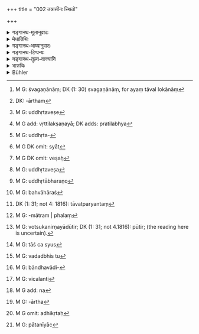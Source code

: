 +++
title = "002 तत्रासीनः स्थितो"

+++

<details><summary>गङ्गानथ-मूलानुवादः</summary>

There, either seated or standing, raising his right hand, subdued in dress and ornaments, he shall look into the suits of the suitors.—(2)
</details>

<details><summary>मेधातिथिः</summary>

**आसीनः** धर्मासनोपविष्टः । **स्थितः** निषिद्धगतिर् अनुपविष्ट एव । स्थानासनयोश् च व्यवस्थितो विकल्पः कार्यविशेषापेक्षः । गरीयसि कार्ये बहुवक्तव्य उपविष्ट आसीनः, लघीयसि स्वल्पवक्तव्ये स्थितः । क्रममाणस्य सर्वथा प्रतिषेधः । स हि मार्गावलोकनपरो नार्थिप्रत्यर्थिनोर् निपुणतो वचनम् अवधारयेत् । 

<u>अन्ये</u> त्व् अदृष्टार्थं तथा मन्यन्ते । तपस्विब्राह्मणादिषु[^११] विवादिषु स्थितेषु स्थितः आसीनेष्व् आसीनः ।   
**पाणिम् उद्यम्येति** । उत्तरपाणिम्[^१२] उद्धृत्योत्थानं कृत्वेत्य् अर्थः । सूत्रकृतो ऽयं व्यतिक्रमः[^१३] सर्वदा विहितत्वाद् व्यसनोपव्यानम् एतत् । तेनायम् अर्थः- हस्त उत्क्षेप्तव्यः, न पुनः समीपवर्तिनि संलग्नः कर्तव्यः । प्रश्ननिषेधावसरे च तेनाभिनेतव्यम्, न तु प्रव्याणादिना । अनेन व्यवहारदर्शनेन तात्पर्यं ख्यापितं भवति । प्रायेण हि पुरुषाः[^१४] कार्येषु प्रयत्नवन्तो हस्तम् उद्यच्छन्ति । यथासुखोपविष्टं व्रजति कर्तारं ततश् च परिजने तद् एतद् राजा चित्तं[^१५] न ददाति सभ्यैर् निर्भयैर् वयं जिता इति । पाणिग्रहणं बाहूपलक्षणार्थम् । केवलस्य हि हस्तस्य यावद् व्यवहारदर्शनं व्यापारणं पीडाकरम् । न चायम् अदृष्टार्थ उपदेशः ।  

**विनीतवेषाभरण** इति । पूर्वश्लोके बाह्याभ्यन्तरेन्द्रियविषयावधानार्थो ऽभिहितः । अयं तावल् लोकानां[^१६] शालीनतया सुखोपसर्पणार्थः[^१७] । उद्धतवेषे[^१८] हि रजनि[^१९] तथाविधानाम् अप्रतिपत्तिः स्यात् । अत उद्धतवेषाभरणं[^२०] न कथंचित् स्यात्[^२१] । **वेषः**[^२२] केशवसनविन्यासादिविशेषः । **आभरणं** कर्णिकादि । तत्र उद्धतवेष[^२३] ऊर्ध्ववस्त्रो जवनरक्ताम्बरधारितेत्यादि । उद्धताभरणो[^२४] दीप्तिमद्बहुरत्नालंकारो बहुहारश्[^२५] च । स ह्य् आदित्य इव दुर्निरीक्ष्यः सामान्यजनानां विशेषतो ऽभियुक्तानाम् । **पश्येद्** इति सभाप्रवेशस्य प्रयोजनम् आह । पश्येद् विचक्षणः ।



[^२५]:
     M G: bahvāhāraś


[^२४]:
     M G: uddhṛtābharaṇo


[^२३]:
     M G: uddhṛtaveṣa


[^२२]:
     M G DK omit: veṣaḥ


[^२१]:
     M G DK omit: syāt


[^२०]:
     M G: uddhṛta-


[^१९]:
     M G add: vṛttilakṣaṇayā; DK adds: pratilabhya


[^१८]:
     M G: uddhṛtaveṣe


[^१७]:
     DK: -ārtham


[^१६]:
     M G: śvagaṇānāṃ; DK (1: 30) svagaṇānāṃ, for ayaṃ tāval lokānāṃ

- अयं च राज्ञो दर्शनापदेशो दण्डप्रणयने यथास्थानार्थप्रतिपादनपर्यन्तो भविष्यति । तात्पर्यं[^२६] तस्यैव रक्षाधिकारः प्रयुक्तः स्यात् । ईदृशस्य च दर्शनस्यान्येषाम् असंभावनाद् अनधिकारः । सर्वेषां संशयच्छेदमात्रफलं[^२७] तु व्यवहारदर्शनं प्रायश्चित्तोपदेशवद् विदुषो ब्राह्मणस्यास्त्य् एव । उक्तं हि "धर्मसंकटेषु ब्रूयात्" इति । तथैकवर्ग्याणां वाणिज्यकर्षकपशुपालप्रभृतीनां स्ववर्गसामयिकार्थविप्रतिपत्ताव् अन्यस्यां वोत्कृष्टनिर्णयाद् भूतिर्[^२८] इति तथाविधव्यवहारदर्शने नियोगः । तथा हि पठितम् ।


[^२८]:
     M G: votsukanirṇayādūtir; DK (1: 31; not 4.1816): pūtir; (the reading here is uncertain).


[^२७]:
     M G: -mātram | phalaṃ


[^२६]:
     DK (1: 31; not 4: 1816): tāvatparyantaṃ

- कुलानि श्रेणयश् चैव गणाश् चाधिकृतो नृपः ।

- प्रतिष्ठा व्यवहाराणां गुर्वेभ्यस् तूत्तरोत्तरम् ॥ इति । (न्स्म् मा १.७)

- तत्र "कुलानि" बन्धुजनसमूहः । तैर् या व्यवस्था कृता ततो न विचलितव्यम् । अथ तत्र नाश्वस्युस्[^२९] तवैते ऽधिकतरं संबन्धिन इति वदन्तस्[^३०] ततः श्रेणिषु निवेदितव्यम् । 


[^३०]:
     M G: vadadbhis tu


[^२९]:
     M G: tāś ca syus

- "श्रेणयः" समानव्यवहारजीविनो वणिक्प्रभृतयः । तेषां बन्धुभ्यो ऽधिकगुरुत्वम् । बान्धवा हि[^३१] ज्ञातिधर्मभयाद् विचलितं न नियच्छन्ति । श्रेणयस् तु राजगमनेन श्रेणिधर्मो राजपुरुषप्रवेशात् परिभवनीयत्वेन नश्यतीति अविचलनार्थं प्रतिभूग्रहणपूर्वकं विचारयन्ति य एतस्माद् विचलति[^३२] । परिषदि दण्डो दातव्यश् चलितुं वापि त्वया न देयम् इति । 


[^३२]:
     M G: vicalanti


[^३१]:
     M G: bāndhavādi-

- "गणाः" गणशश् चारिणो गृहप्रासादादिकरा मठब्राह्मणादयश् च । ते स्वगणिनां व्यवहारं[^३३] पश्येयुः । तत्राविचलार्थम्[^३४] उपसदः कर्तव्याः । पूर्वे समानकर्मजीविन एकाकिनो ऽपि, इमे तु संभूयकारिण इति विशेषः । श्रेणिभ्यः संभूयकारितया विवादिनो भूमिज्ञत्वात् । 


[^३४]:
     M G: -ārtha


[^३३]:
     M G add: na

- <u>अन्ये</u> तु कुलानीति मध्यस्थपुरुषान् आहुः । ते हि कार्याभ्यन्तरा अश्रेणिकृता एव निर्णेतारः ।

- "अधिकृतः"[^३५] त्रैविद्यो विद्वाण् ब्राह्मणः । तस्य हि धर्मसंकटेषु प्रवक्तृत्वं विहितम् । तस्य पूर्वेभ्यो गुरुत्वं वैदुष्यात् । नृपस्यापि गुरुत्वम् अतिशयशक्तित्वाद् अतः स्वयं विदुषा नृपेण निर्णीते नास्त्य् एतत् । 


[^३५]:
     M G omit: adhikṛtaḥ

- यो मन्येताजितो ऽस्मीति यो न्यायेनापि पराजितः । (य्ध् २.३०९)

- द्विगुणं दण्डम् आस्थाय तत् कार्यं पुनर् उद्धरेत् ॥ (न्स्म् मा १.५६) इति ॥ 

- अन्येषु करणेष्व् एतद् भवति । तत्र ह्य् अस्ति वचनावसरो नाधिकृतैः सम्यक् निर्णीतं राज्ञा तु विवेचिते किं वक्ष्यतीति ।

- अर्थान्तरम् — नृपैर् "अधिकृतो" राजस्थानीयब्राह्मणः । तथान्यस्य गृहिणः स्वतन्त्रस् तु गृहे गृहीति स्वातन्त्र्यस्मरणाद् दण्डपर्यन्तो ऽस्त्य् एव व्यवहारः सुपरीक्षितो भवति, वासनाविनयार्थं श्रुतिग्राह्यप्रसक्तशिष्यसुताद्याः "अन्यत्र दण्डाच् छारीरात् पतनीयाच्[^३६] च कर्मणः" इति । स्वल्पे ऽपराधे गृहस्थ एव राजायते । महति व्यतिक्रमे राजनिवेदनम् एवोचितम् इत्य् अस्यार्थः । 


[^३६]:
     M G: pātanīyāc

अतश् च यत् कैश्चित् पश्येद् इति परिसंख्यार्थत्वम् आरोप्य ब्राह्मणादीनाम् अधिकार आशङ्कितः पुनश् च क्लेशेन समर्थितः, तद् अयुक्तम्, विषयभेदाद् अधिकारभेदात् । स्वविषयो हि राज्ञो दण्डावधिकः, ब्राह्मणादीनां निर्णयावधिः । अधिकारो ऽपि भिन्नः । राज्ञो राज्यस्थितिप्रयोजनम्, इतरेषां संसयच्छेदादेर् अपरोपकारकत्वम् । अतो नो वृत्तिसंकराशङ्कैव[^३७] नास्ति । कार्यो विप्रतिपत्तिनिरासः । अर्थिनां विप्रतिपन्नयोर् हि साम्यं व्यवहारदर्शने राज्ञा कर्तव्यम् । नो चेत् संविदाने को राज्ञः स्वाधिगमे निरोधः । कायकशुद्धौ हि श्वानिरोधवान् इति वक्ष्यामः<sup> </sup>[^३८] ॥ ८.२ ॥
</details>

<details><summary>गङ्गानथ-भाष्यानुवादः</summary>

‘*Sealed*’—sitting on the judgment-seat.

‘*Standing*’—not moving, nor seated.

‘Sitting’ and ‘standing’ constitute the only two possible alternatives,
to be adopted in accordance with the gravity of the business. If the
suit is an important one, and there is much to be said (by the parties),
he shall he *seated*; whereas if the suit is a light one, and there is
not much to be said, he shall remain *standing*. in either case, *moving
about* is absolutely precluded. While moving, his attention would be
fixed upon the path he is treading, so that he could not rightly grasp
what is being said by the two parties.

Others have explained that the rule here laid down is with a view to
some transcendental results; and that what is meant is that when the
parties consist of ascetics or Brāhmaṇas, and these remain standing, the
King also shall remain *standing*, but on their being seated, he also
shall be *sealed*.

‘*Raising his hand*’—*i.e*., holding the hand high. This (if taken
literally) would militate against what the *Sūtra-kāras* have said
regarding the upper garment being always *under the right arm*. Hence
all that the text means is that the hand shall he lifted up, and not
allowed to be in contact with any other person near at hand. In fact,
this is to be done only when the King is disallowing a certain question.
This shows that he is alert and carefully watching the proceedings of
the case. For as a rule, whenever a man is devoting great attention to
any work, he holds his arms high. If, on the other hand, he sits at
ease, the defeated party is likely to say—‘The King does not pay
attention to the case, hence the members of the court, not fearing him,
have decided the case against us.’

‘*Hand*’ here stands for the *arm*; otherwise if one were to keep the
*hand* only lifted up throughout the proceedings, this would be
extremely painful. Nor is the advice offered with a view to any
transcendental purpose.

‘*Subdued in dress and ornaments*’—What was meant by ‘*dignified
demeanour*’ in the preceding verse was that he should keep control over
his external and internal organs in relation to their respective
objects; and this was with a view to being easily accessible to even the
most modest suitors. If he were too gaudy in his appearance, it would be
difficult for the more modest suitors to retain their presence of mind.

It is for this reason that gaudy dress and ornaments should be avoided.
‘*Dress*’ stands for the making up of the hair and clothes;
‘*ornaments*’ for ‘*Karṇikā*’ (the lotus-shaped Ear-ornament) and the
rest. So ‘gaudy dressing’ would consist in the wearing of
richly-coloured clothes and so forth. If the King is gaudily dressed and
wearing brightly be-jewelled ornaments, it could be as difficult to look
at him as at the sun, for ordinary people, specially for the accused
(who would thus lose their presence of mind during the trial).

‘*Look into*.’—This declares the purpose for which the King; is to enter
the Court-room.

This teaching regarding the King himself ‘looking into’ the suits is
with special reference to the inflicting of punishments; and applies to
the entire investigation, ending with the full setting forth of the
statements of both parties. And the intention is that by doing this he
would be fulfilling his duty of ‘protecting’ the people. Such ‘looking
into’ cases not being possible for other persons, no one else could be
entitled to it. As for helping in the settling of doubtful points, this
result of the investigation interests all persons; and as such like the
rules relating to expiations, this also falls within the province of the
learned Brāhmaṇa; specially as in connection with the latter it has been
declared that ‘he shall speak out on difficult points of law.’ Similarly
when a case is being investigated where the parties belong to the same
profession,—such for instance as traders, cultivators, cattle-breeders,
etc.,—if other persons belonging to the same profession And that the
points in dispute are such as would affect them all, then they are all
entitled to take part in the investigation.

In this connection they declare as follows (*Nārada*, 1.8)—‘(*a*)
Families, (*b*) Guilds, (*c*) Tribes, (*d*) Authorised person, and (*e*)
the King constitute the very foundation of case-proceedings; and among
these the following is superior to the preceding.’

Of these,

(*a*) the term ‘families’ stands for the body of relations; the parties
shall not deviate from the decision arrived at by these,

(*b*) If however one party should have no confidence in these, and
should say—‘these persons are more nearly related to you,’—then the case
shall he referred to the guilds,—this term ‘guild’ standing for a body
of trailers and others who may he following the same profession; these
persons are weightier than relatives; because the latter, through fear
of relations, do not always exercise a check upon the person who
deviates from the right path; while the members of a guild fight shy of
any matter relating to themselves going before the King, as that would
lend the King’s officers ah opportunity for interfering in the work of
their guild; and hence they always take from the parties concerned
sufficient security against their deviating from the decision arrived
at, before they proceed to investigate a dispute; the understanding with
the person standing security being that if the party deviate from the
decision arrived at by the guild, he shall pay a stipulated line, or he
should not let him deviate from it.

(*c*) ‘*Tribes*’—consist of persons who always move about in groups;
*e.g*., masons, temple0priests, and so forth. They would investigate the
cases of disputes arising among themselves; and for the enforcing of
decisions they shall appoint committees. The difference between these
two (‘Guilds’ and ‘Tribes’) is that the former consists of persons
following the same profession and they can act singly also, whereas
*Tribes* always act collectively. And it is because the Tribes act
collectively that the disputants are afraid of them. According to others
however, the term ‘*Families*’ stands for neutrals; and such persons,
even though not members of the same guild, are conversant with all the
ins and outs of the case, and as such capable of coming to a decision,

(*d*) The term ‘authorised person’ stands for the Brāhmaṇa learned in
the Vedas; it has been laid down that such Brāhmaṇas are entitled to
speak on all disputed points of law. Such a person is superior to the
foregoing, because of his learning.

(*e*) The King’s superiority rests upon his great power. It is for this
reason that when a case has been decided by the learned King, there is
no occasion for what is laid down in the following words—‘If a party,
even though legally defeated, thinks that he has not been justly
defeated, he shall be fined twice the amount of the suit, and the case
re-opened’ (*Yājñavalkya*, Vyavahāra, 306); this is what applies to
other cases (decided by others), For in the case of these latter there
may he some ground for asserting that ‘the judges have not decided
rightly’; but when the King himself has decided it, what can he said
against it?

Another explanation of the term ‘authorised person’ is that it stands
for the Brāhmaṇa who has been appointed by the King to act as his
substitute. Similarly the ordinary householder also would be an
‘authorised person,’ so far as his own household-affairs are
concerned,—this being in accordance with the declaration that ‘the
householder is master in his own house,’ which means that ho is free to
deal with all disputes within his own household, up to the infliction of
punishment,—specially with a view to proper discipline among his
children and pupils; but he may deal with all cases, except the
inflicting of bodily punishment, or the doing of acts conducive to
depravity. What is meant is that in the case of minor offences the
householder himself acts like the King, while in that of serious
offences, it is necessary to report to the King.

From all this it follows that there is no basis for the doubt raised by
some people regarding the right of the Brāhmaṇa and others to pronounce
judgments,—on the ground that the injunction contained in the present
verse that the King ‘shall look into the suits’ precludes all other
persons,—or, for the great trouble that they have taken to establish
that right. Because the right of the several persons pertains to
different kinds of cases. The King’s right exteṇḍs up to the infliction
of punishments, while that of the Brāhmaṇa and others extends only up to
the pronouncing of judgments,—this latter right is distinct from the
former. Then again, the motive of the King in looking into cases
consists in the proper administration of his kingdom, while that of the
others lies only in settling doubtful points for the benefit of other
people. So that there is no possibility of cross-purposes arising.

The ‘*suits of sailors*’ consist in the settling of disputes. Whenever
disputes arise between two persons, settlements should be brought about
by the King by means of careful investigation. Otherwise if the parties
come to an agreement themselves, where would he the supremacy of the
King?—(2)
</details>

<details><summary>गङ्गानथ-टिप्पन्यः</summary>

‘*Raising his right arm*’—See 4.58.

This verse is quoted in *Aparārka* (p. 600);—the second half in
*Vyavahāramayūkha* (p. 2);—in *Parāśaramādhava* (Vyavahāra, p. 18) in
*Nṛsiṃhaprasāda* (p. 2a);—in *Smṛticandrikā* (Vyavahāra, p. 52), which
says that ‘seated or standing’ is meant to predude *lying down* and
*walking*;—in *Kṛtyakalpataru* (3a), which has the following
notes:—‘*Vinīta*’ is calm and dignified’—‘*pāṇimudyamya*’, taking the
hand out of the upper wrapper, *i.e*., having gathered together his
clothes,—‘*paśyet*’ determine, decide,—‘*kāryāṇi*,’ non-payment of debt
and so forth;—and in *Vīramitrodaya* (Vyavahāra, p. 40).
</details>

<details><summary>गङ्गानथ-तुल्य-वाक्यानि</summary>

**(verses 8.1-2)  
**

See Comparative notes for [Verse
8.1].
</details>

<details><summary>भारुचिः</summary>

[**आसीनस्** तपस्विविद्वद्]ब्राह्मणगुरुवर्जम् इतरजनस्य **पश्येत्**; स्थित्वो वापि तपस्विप्रभृतीनां वर्णोत्तमानाम् । **स्थितो वापि** तपस्विप्रभृतीनां वर्णोत्तमानाम् । **पाणि**ग्रहणं बाह्पलक्षणार्थम् । यस्माद् ब्रह्मसभैषा । तथा चोक्तम् अग्न्यगारादिषु [दक्षिणबाहूद्धरणम् । **विनीत**]**वेषाभरणं** हि राजानं सुखम् उपसर्पिष्यन्त्य् अर्थिनः । अथ वायम् अस्यादृष्टप्रयोजन एव नियतशास्त्रस्यार्थवत्त्वाय । यत एवं **पश्येत् कार्याणि कार्यिणाम्** अर्थिनाम्, न स्वयमुत्पाद्यकार्याणि, ये[षु न शास्त्रोप]देशस्य सामर्थ्यं दृष्टम् । यतो ऽयम् अर्थिविषयो व्यवहारदर्शनोपदेश इत्य् गम्यते । यतो ऽयम् अर्थिविषयो व्यवहारदर्शनोपदेश इति गम्यते । एवं च सत्य् अविधित्वं समर्थ्[इत्]अं भवति । इतरथा हि परिग्रहवत्स्व् अन्येषूपदेशस्य परिसंख्या [न स्यात् । न] चैकस्योपदेशस्योभयत्र सामर्थ्यम् अस्ति, एकार्थत्वाद् वाक्यस्य ।  एवं च स्वपरिग्रहे ब्राहणादीनां (?) व्यवहारदर्शनम् अप्रतिषिद्धं भवति । ननु च **कार्यिणां [कार्याणी**ति अर्थिनाम् इति] तेन वक्ष्यति "नोत्पादयेत् स्वयं कार्यम्" इति तदनुवाद एवायम् अस्वार्थः प्रसङ्गत इह विज्ञेयः; अथ वा भवत्व् अस्येह स्वार्थ उपदेश उत्तरत्र त्व् अनुवादो विशेषार्थः, "नाप्य् अस्य पुरुष" इति ॥ ८.२ ॥

_यद् उक्तं "पश्येत् कार्याणि कार्यिणाम्" इति, अत्र कारणं वक्तव्यम् । अत इदम् आरभ्यते तत्कारणप्रसिद्ध्यर्थम् ।_
</details>

<details><summary>Bühler</summary>

002	There, either seated or standing, raising his right arm, without ostentation in his dress and ornaments, let him examine the business of suitors,
</details>
